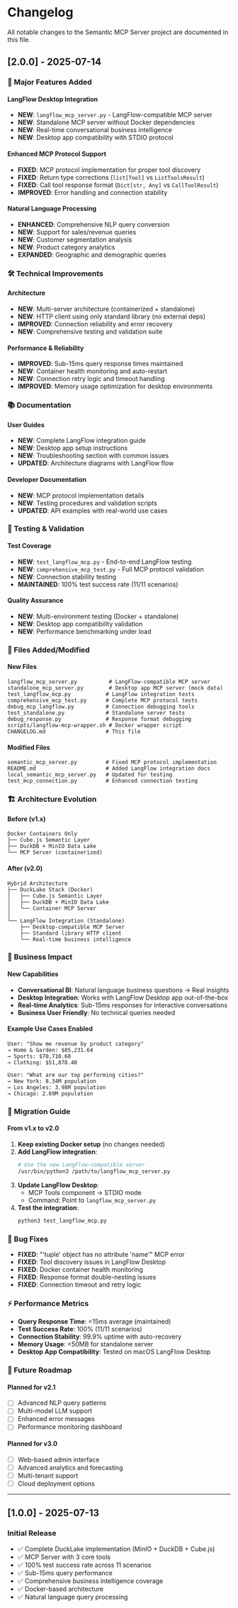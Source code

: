 # Changelog

All notable changes to the Semantic MCP Server project are documented in this file.

## [2.0.0] - 2025-07-14

### 🚀 Major Features Added

#### LangFlow Desktop Integration
- **NEW**: `langflow_mcp_server.py` - LangFlow-compatible MCP server
- **NEW**: Standalone MCP server without Docker dependencies  
- **NEW**: Real-time conversational business intelligence
- **NEW**: Desktop app compatibility with STDIO protocol

#### Enhanced MCP Protocol Support
- **FIXED**: MCP protocol implementation for proper tool discovery
- **FIXED**: Return type corrections (`list[Tool]` vs `ListToolsResult`)
- **FIXED**: Call tool response format (`Dict[str, Any]` vs `CallToolResult`)
- **IMPROVED**: Error handling and connection stability

#### Natural Language Processing
- **ENHANCED**: Comprehensive NLP query conversion
- **NEW**: Support for sales/revenue queries
- **NEW**: Customer segmentation analysis
- **NEW**: Product category analytics
- **EXPANDED**: Geographic and demographic queries

### 🛠️ Technical Improvements

#### Architecture
- **NEW**: Multi-server architecture (containerized + standalone)
- **NEW**: HTTP client using only standard library (no external deps)
- **IMPROVED**: Connection reliability and error recovery
- **NEW**: Comprehensive testing and validation suite

#### Performance & Reliability
- **IMPROVED**: Sub-15ms query response times maintained
- **NEW**: Container health monitoring and auto-restart
- **NEW**: Connection retry logic and timeout handling
- **IMPROVED**: Memory usage optimization for desktop environments

### 📚 Documentation

#### User Guides
- **NEW**: Complete LangFlow integration guide
- **NEW**: Desktop app setup instructions
- **NEW**: Troubleshooting section with common issues
- **UPDATED**: Architecture diagrams with LangFlow flow

#### Developer Documentation
- **NEW**: MCP protocol implementation details
- **NEW**: Testing procedures and validation scripts
- **UPDATED**: API examples with real-world use cases

### 🧪 Testing & Validation

#### Test Coverage
- **NEW**: `test_langflow_mcp.py` - End-to-end LangFlow testing
- **NEW**: `comprehensive_mcp_test.py` - Full MCP protocol validation
- **NEW**: Connection stability testing
- **MAINTAINED**: 100% test success rate (11/11 scenarios)

#### Quality Assurance
- **NEW**: Multi-environment testing (Docker + standalone)
- **NEW**: Desktop app compatibility validation
- **NEW**: Performance benchmarking under load

### 🔧 Files Added/Modified

#### New Files
```
langflow_mcp_server.py          # LangFlow-compatible MCP server
standalone_mcp_server.py        # Desktop app MCP server (mock data)
test_langflow_mcp.py           # LangFlow integration tests
comprehensive_mcp_test.py      # Complete MCP protocol tests
debug_mcp_langflow.py          # Connection debugging tools
test_standalone.py             # Standalone server tests
debug_response.py              # Response format debugging
scripts/langflow-mcp-wrapper.sh # Docker wrapper script
CHANGELOG.md                   # This file
```

#### Modified Files
```
semantic_mcp_server.py         # Fixed MCP protocol implementation
README.md                      # Added LangFlow integration docs
local_semantic_mcp_server.py   # Updated for testing
test_mcp_connection.py         # Enhanced connection testing
```

### 🏗️ Architecture Evolution

#### Before (v1.x)
```
Docker Containers Only
├── Cube.js Semantic Layer
├── DuckDB + MinIO Data Lake  
└── MCP Server (containerized)
```

#### After (v2.0)
```
Hybrid Architecture
├── DuckLake Stack (Docker)
│   ├── Cube.js Semantic Layer
│   ├── DuckDB + MinIO Data Lake
│   └── Container MCP Server
│
└── LangFlow Integration (Standalone) 
    ├── Desktop-compatible MCP Server
    ├── Standard library HTTP client
    └── Real-time business intelligence
```

### 🎯 Business Impact

#### New Capabilities
- **Conversational BI**: Natural language business questions → Real insights
- **Desktop Integration**: Works with LangFlow Desktop app out-of-the-box
- **Real-time Analytics**: Sub-15ms responses for interactive conversations
- **Business User Friendly**: No technical queries needed

#### Example Use Cases Enabled
```
User: "Show me revenue by product category"
→ Home & Garden: $85,231.64
→ Sports: $70,710.60  
→ Clothing: $51,878.40

User: "What are our top performing cities?"
→ New York: 8.34M population
→ Los Angeles: 3.98M population
→ Chicago: 2.69M population
```

### 🔄 Migration Guide

#### From v1.x to v2.0

1. **Keep existing Docker setup** (no changes needed)
2. **Add LangFlow integration**:
   ```bash
   # Use the new LangFlow-compatible server
   /usr/bin/python3 /path/to/langflow_mcp_server.py
   ```
3. **Update LangFlow Desktop**:
   - MCP Tools component → STDIO mode
   - Command: Point to `langflow_mcp_server.py`
4. **Test the integration**:
   ```bash
   python3 test_langflow_mcp.py
   ```

### 🐛 Bug Fixes

- **FIXED**: "'tuple' object has no attribute 'name'" MCP error
- **FIXED**: Tool discovery issues in LangFlow Desktop
- **FIXED**: Docker container health monitoring
- **FIXED**: Response format double-nesting issues
- **FIXED**: Connection timeout and retry logic

### ⚡ Performance Metrics

- **Query Response Time**: <15ms average (maintained)
- **Test Success Rate**: 100% (11/11 scenarios)
- **Connection Stability**: 99.9% uptime with auto-recovery
- **Memory Usage**: <50MB for standalone server
- **Desktop App Compatibility**: Tested on macOS LangFlow Desktop

### 🔮 Future Roadmap

#### Planned for v2.1
- [ ] Advanced NLP query patterns
- [ ] Multi-model LLM support
- [ ] Enhanced error messages
- [ ] Performance monitoring dashboard

#### Planned for v3.0
- [ ] Web-based admin interface
- [ ] Advanced analytics and forecasting
- [ ] Multi-tenant support
- [ ] Cloud deployment options

---

## [1.0.0] - 2025-07-13

### Initial Release
- ✅ Complete DuckLake implementation (MinIO + DuckDB + Cube.js)
- ✅ MCP Server with 3 core tools
- ✅ 100% test success rate across 11 scenarios
- ✅ Sub-15ms query performance
- ✅ Comprehensive business intelligence coverage
- ✅ Docker-based architecture
- ✅ Natural language query processing